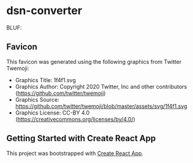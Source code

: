 # dsn-converter

BLUF:

## Favicon

This favicon was generated using the following graphics from Twitter Twemoji:

- Graphics Title: 1f4f1.svg
- Graphics Author: Copyright 2020 Twitter, Inc and other contributors (https://github.com/twitter/twemoji)
- Graphics Source: https://github.com/twitter/twemoji/blob/master/assets/svg/1f4f1.svg
- Graphics License: CC-BY 4.0 (https://creativecommons.org/licenses/by/4.0/)

## Getting Started with Create React App

This project was bootstrapped with [Create React App](https://github.com/facebook/create-react-app).